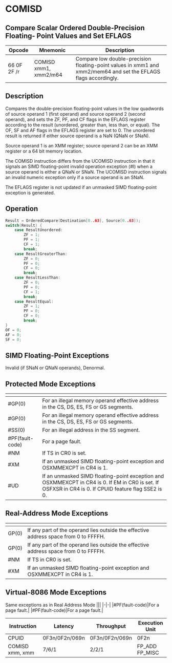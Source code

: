 # COMISD
 
## Compare Scalar Ordered Double-Precision Floating- Point Values and Set EFLAGS
 
 
|Opcode|Mnemonic|Description|
|-|-|-|
|66 0F 2F /r|COMISD xmm1, xmm2/m64|Compare low double-precision floating-point values in xmm1 and xmm2/mem64 and set the EFLAGS flags accordingly.|
 
## Description
 
Compares the double-precision floating-point values in the low quadwords of source operand 1 (first operand) and source operand 2 (second operand), and sets the ZF, PF, and CF flags in the EFLAGS register according to the result (unordered, greater than, less than, or equal). The OF, SF and AF flags in the EFLAGS register are set to 0. The unordered result is returned if either source operand is a NaN (QNaN or SNaN).
 
Source operand 1 is an XMM register; source operand 2 can be an XMM register or a 64 bit memory location.
 
The COMISD instruction differs from the UCOMISD instruction in that it signals an SIMD floating-point invalid operation exception (#I) when a source operand is either a QNaN or SNaN. The UCOMISD instruction signals an invalid numeric exception only if a source operand is an SNaN.
 
The EFLAGS register is not updated if an unmasked SIMD floating-point exception is generated.
 
 
## Operation
 
```c
Result = OrderedCompare(Destination[0..63], Source[0..63]);
switch(Result) {
	case ResultUnordered:
		ZF = 1;
		PF = 1;
		CF = 1;
		break;
	case ResultGreaterThan:
		ZF = 0;
		PF = 0;
		CF = 0;
		break;
	case ResultLessThan:
		ZF = 0;
		PF = 0;
		CF = 1;
		break;
	case ResultEqual:
		ZF = 1;
		PF = 0;
		CF = 0;
		break;
}
OF = 0;
AF = 0;
SF = 0;

```
 
 
## SIMD Floating-Point Exceptions
 
Invalid (if SNaN or QNaN operands), Denormal.
 
## Protected Mode Exceptions
 
|[]()||
|-|-|
|#GP(0)|For an illegal memory operand effective address in the CS, DS, ES, FS or GS segments.|
|#GP(0)|For an illegal memory operand effective address in the CS, DS, ES, FS or GS segments.|
|#SS(0)|For an illegal address in the SS segment.|
|#PF(fault-code)|For a page fault.|
|#NM|If TS in CR0 is set.|
|#XM|If an unmasked SIMD floating-point exception and OSXMMEXCPT in CR4 is 1.|
|#UD|If an unmasked SIMD floating-point exception and OSXMMEXCPT in CR4 is 0. If EM in CR0 is set. If OSFXSR in CR4 is 0. If CPUID feature flag SSE2 is 0.|
 
## Real-Address Mode Exceptions
 
|[]()||
|-|-|
|GP(0)|If any part of the operand lies outside the effective address space from 0 to FFFFH.|
|GP(0)|If any part of the operand lies outside the effective address space from 0 to FFFFH.|
|#NM|If TS in CR0 is set.|
|#XM|If an unmasked SIMD floating-point exception and OSXMMEXCPT in CR4 is 1.|
 
## Virtual-8086 Mode Exceptions
 
Same exceptions as in Real Address Mode
|[]()||
|-|-|
|#PF(fault-code)|For a page fault.|
|#PF(fault-code)|For a page fault.|
 
|Instruction|Latency|Throughput|Execution Unit|
|-|-|-|-|
|CPUID|0F3n/0F2n/069n|0F3n/0F2n/069n|0F2n|
|COMISD xmm, xmm|7/6/1|2/2/1|FP_ADD FP_MISC|
